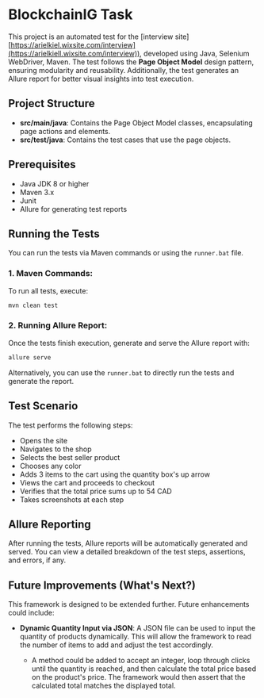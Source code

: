 
# BlockchainIG Task

This project is an automated test for the [interview site][https://arielkiel.wixsite.com/interview](https://arielkiell.wixsite.com/interview)), developed using Java, Selenium WebDriver, Maven. The test follows the **Page Object Model** design pattern, ensuring modularity and reusability. Additionally, the test generates an Allure report for better visual insights into test execution.

## Project Structure

- **src/main/java**: Contains the Page Object Model classes, encapsulating page actions and elements.
- **src/test/java**: Contains the test cases that use the page objects.

## Prerequisites

- Java JDK 8 or higher
- Maven 3.x
- Junit
- Allure for generating test reports

## Running the Tests

You can run the tests via Maven commands or using the `runner.bat` file. 

### 1. Maven Commands:

To run all tests, execute:

```bash
mvn clean test
```


### 2. Running Allure Report:

Once the tests finish execution, generate and serve the Allure report with:

```bash
allure serve
```

Alternatively, you can use the `runner.bat` to directly run the tests and generate the report.

## Test Scenario

The test performs the following steps:
- Opens the site
- Navigates to the shop
- Selects the best seller product
- Chooses any color
- Adds 3 items to the cart using the quantity box's up arrow
- Views the cart and proceeds to checkout
- Verifies that the total price sums up to 54 CAD
- Takes screenshots at each step

## Allure Reporting

After running the tests, Allure reports will be automatically generated and served. You can view a detailed breakdown of the test steps, assertions, and errors, if any.

## Future Improvements (What's Next?)

This framework is designed to be extended further. Future enhancements could include:

- **Dynamic Quantity Input via JSON**: A JSON file can be used to input the quantity of products dynamically. This will allow the framework to read the number of items to add and adjust the test accordingly.
  
  - A method could be added to accept an integer, loop through clicks until the quantity is reached, and then calculate the total price based on the product's price. The framework would then assert that the calculated total matches the displayed total.
  
